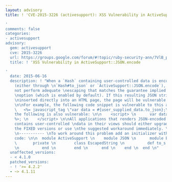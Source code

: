 ```yaml
---
layout: advisory
title: ! 'CVE-2015-3226 (activesupport): XSS Vulnerability in ActiveSupport::JSON.encode

'
comments: false
categories:
- activesupport
advisory:
  gem: activesupport
  cve: 2015-3226
  url: https://groups.google.com/forum/#!topic/ruby-security-ann/7VlB_pck3hU
  title: ! 'XSS Vulnerability in ActiveSupport::JSON.encode

'
  date: 2015-06-16
  description: ! "When a `Hash` containing user-controlled data is encode as JSON
    (either through \n`Hash#to_json` or `ActiveSupport::JSON.encode`), Rails does
    not perform adequate \nescaping that matches the guarantee implied by the `escape_html_entities_in_json`
    \noption (which is enabled by default). If this resulting JSON string is subsequently
    \ninserted directly into an HTML page, the page will be vulnerable to XSS attacks.
    \n\nFor example, the following code snippet is vulnerable to this attack: \n\n
    \   <%= javascript_tag \"var data = #{user_supplied_data.to_json};\" %> \n\nSimilarly,
    the following is also vulnerable: \n\n    <script> \n      var data = <%= ActiveSupport::JSON.encode(user_supplied_data).html_safe
    %>; \n    </script> \n\nAll applications that renders JSON-encoded strings that
    contains user-controlled \ndata in their views should either upgrade to one of
    the FIXED versions or use \nthe suggested workaround immediately. \n\nWorkarounds
    \n----------- \nTo work around this problem add an initializer with the following
    code: \n\n  module ActiveSupport \n    module JSON \n      module Encoding \n
    \       private \n        class EscapedString \n          def to_s \n            self
    \n          end \n        end \n      end \n    end \n  end \n"
  unaffected_versions:
  - < 4.1.0
  patched_versions:
  - ! '>= 4.2.2'
  - ~> 4.1.11
---
```

